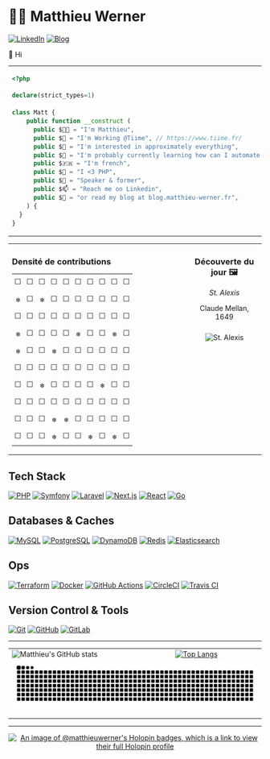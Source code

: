 # 👨‍💻 Matthieu Werner

[![LinkedIn](https://img.shields.io/badge/LinkedIn-Matthieu%20Werner-blue?style=for-the-badge&logo=linkedin)](https://www.linkedin.com/in/matthieu-werner-2427a5281/) [![Blog](https://img.shields.io/badge/Blog-Matthieu's%20Articles-brightgreen?style=for-the-badge&logo=hashnode)](https://blog.matthieu-werner.fr)


👋 Hi


<table style="border: none; border-collapse: collapse;">
  <tr>
    <td style="width: 50%; vertical-align: top;">

```php
<?php

declare(strict_types=1)

class Matt {
    public function __construct (
      public $👨‍💼 = "I'm Matthieu",
      public $🏢 = "I'm Working @Tiime", // https://www.tiime.fr/
      public $👀 = "I'm interested in approximately everything",
      public $🌱 = "I'm probably currently learning how can I automate useless stuff 🙈",
      public $🇫🇷 = "I'm french",
      public $🐘 = "I <3 PHP",
      public $📢 = "Speaker & former",
      public $📫 = "Reach me on Linkedin",
      public $📝 = "or read my blog at blog.matthieu-werner.fr",
    ) {
  }
}
```

</td>
<td style="width: 50%; text-align: right;">
<img width="100%" src="https://cdn.dribbble.com/users/906441/screenshots/4674322/scubacat_dribbbble.png" alt="Scuba Cat">
</td>
</tr>
</table>

<!-- START_TABLE -->

<table style="width: 100%; border-collapse: collapse;">
  <tr>
    <td style="width: 70%; vertical-align: top; padding-right: 10px;">
      <h3 style="margin-bottom: 10px;">Densité de contributions</h3>
      <table style='border-collapse: collapse; width: 100%; font-family: monospace;'>
<tr><td style='padding: 5px; text-align: center;'>⬜</td><td style='padding: 5px; text-align: center;'>⬜</td><td style='padding: 5px; text-align: center;'>⬜</td><td style='padding: 5px; text-align: center;'>⬜</td><td style='padding: 5px; text-align: center;'>⬜</td><td style='padding: 5px; text-align: center;'>⬜</td><td style='padding: 5px; text-align: center;'>⬜</td><td style='padding: 5px; text-align: center;'>⬜</td><td style='padding: 5px; text-align: center;'>⬜</td><td style='padding: 5px; text-align: center;'>⬜</td></tr>
<tr><td style='padding: 5px; text-align: center;'>❄️</td><td style='padding: 5px; text-align: center;'>⬜</td><td style='padding: 5px; text-align: center;'>❄️</td><td style='padding: 5px; text-align: center;'>⬜</td><td style='padding: 5px; text-align: center;'>⬜</td><td style='padding: 5px; text-align: center;'>⬜</td><td style='padding: 5px; text-align: center;'>⬜</td><td style='padding: 5px; text-align: center;'>⬜</td><td style='padding: 5px; text-align: center;'>⬜</td><td style='padding: 5px; text-align: center;'>⬜</td></tr>
<tr><td style='padding: 5px; text-align: center;'>⬜</td><td style='padding: 5px; text-align: center;'>⬜</td><td style='padding: 5px; text-align: center;'>⬜</td><td style='padding: 5px; text-align: center;'>⬜</td><td style='padding: 5px; text-align: center;'>⬜</td><td style='padding: 5px; text-align: center;'>⬜</td><td style='padding: 5px; text-align: center;'>⬜</td><td style='padding: 5px; text-align: center;'>⬜</td><td style='padding: 5px; text-align: center;'>⬜</td><td style='padding: 5px; text-align: center;'>⬜</td></tr>
<tr><td style='padding: 5px; text-align: center;'>❄️</td><td style='padding: 5px; text-align: center;'>⬜</td><td style='padding: 5px; text-align: center;'>⬜</td><td style='padding: 5px; text-align: center;'>⬜</td><td style='padding: 5px; text-align: center;'>⬜</td><td style='padding: 5px; text-align: center;'>❄️</td><td style='padding: 5px; text-align: center;'>⬜</td><td style='padding: 5px; text-align: center;'>⬜</td><td style='padding: 5px; text-align: center;'>❄️</td><td style='padding: 5px; text-align: center;'>⬜</td></tr>
<tr><td style='padding: 5px; text-align: center;'>❄️</td><td style='padding: 5px; text-align: center;'>⬜</td><td style='padding: 5px; text-align: center;'>⬜</td><td style='padding: 5px; text-align: center;'>❄️</td><td style='padding: 5px; text-align: center;'>⬜</td><td style='padding: 5px; text-align: center;'>⬜</td><td style='padding: 5px; text-align: center;'>⬜</td><td style='padding: 5px; text-align: center;'>⬜</td><td style='padding: 5px; text-align: center;'>⬜</td><td style='padding: 5px; text-align: center;'>⬜</td></tr>
<tr><td style='padding: 5px; text-align: center;'>⬜</td><td style='padding: 5px; text-align: center;'>⬜</td><td style='padding: 5px; text-align: center;'>⬜</td><td style='padding: 5px; text-align: center;'>⬜</td><td style='padding: 5px; text-align: center;'>⬜</td><td style='padding: 5px; text-align: center;'>⬜</td><td style='padding: 5px; text-align: center;'>⬜</td><td style='padding: 5px; text-align: center;'>⬜</td><td style='padding: 5px; text-align: center;'>⬜</td><td style='padding: 5px; text-align: center;'>⬜</td></tr>
<tr><td style='padding: 5px; text-align: center;'>⬜</td><td style='padding: 5px; text-align: center;'>⬜</td><td style='padding: 5px; text-align: center;'>❄️</td><td style='padding: 5px; text-align: center;'>⬜</td><td style='padding: 5px; text-align: center;'>⬜</td><td style='padding: 5px; text-align: center;'>⬜</td><td style='padding: 5px; text-align: center;'>⬜</td><td style='padding: 5px; text-align: center;'>❄️</td><td style='padding: 5px; text-align: center;'>⬜</td><td style='padding: 5px; text-align: center;'>⬜</td></tr>
<tr><td style='padding: 5px; text-align: center;'>⬜</td><td style='padding: 5px; text-align: center;'>⬜</td><td style='padding: 5px; text-align: center;'>⬜</td><td style='padding: 5px; text-align: center;'>⬜</td><td style='padding: 5px; text-align: center;'>⬜</td><td style='padding: 5px; text-align: center;'>⬜</td><td style='padding: 5px; text-align: center;'>⬜</td><td style='padding: 5px; text-align: center;'>⬜</td><td style='padding: 5px; text-align: center;'>⬜</td><td style='padding: 5px; text-align: center;'>⬜</td></tr>
<tr><td style='padding: 5px; text-align: center;'>⬜</td><td style='padding: 5px; text-align: center;'>⬜</td><td style='padding: 5px; text-align: center;'>⬜</td><td style='padding: 5px; text-align: center;'>❄️</td><td style='padding: 5px; text-align: center;'>❄️</td><td style='padding: 5px; text-align: center;'>⬜</td><td style='padding: 5px; text-align: center;'>⬜</td><td style='padding: 5px; text-align: center;'>⬜</td><td style='padding: 5px; text-align: center;'>⬜</td><td style='padding: 5px; text-align: center;'>⬜</td></tr>
<tr><td style='padding: 5px; text-align: center;'>⬜</td><td style='padding: 5px; text-align: center;'>⬜</td><td style='padding: 5px; text-align: center;'>⬜</td><td style='padding: 5px; text-align: center;'>❄️</td><td style='padding: 5px; text-align: center;'>⬜</td><td style='padding: 5px; text-align: center;'>⬜</td><td style='padding: 5px; text-align: center;'>❄️</td><td style='padding: 5px; text-align: center;'>⬜</td><td style='padding: 5px; text-align: center;'>❄️</td><td style='padding: 5px; text-align: center;'>⬜</td></tr>
</table>
    </td>
    <td style="width: 30%; vertical-align: top; text-align: center; padding-left: 10px;">
      <h3>Découverte du jour 🖼️</h3>
      <p><em>St. Alexis</em></p>
      <p>Claude Mellan, 1649</p>
      <img src="https://images.metmuseum.org/CRDImages/dp/original/DP822668.jpg" alt="St. Alexis" style="max-width: 80%; height: auto; margin-top: 10px;">
    </td>
  </tr>
</table>

<!-- END_TABLE -->

## Tech Stack

[![PHP][PHP]][PHP-url]
[![Symfony][Symfony]][Symfony-url]
[![Laravel][Laravel.com]][Laravel-url]
[![Next.js][Next.js]][Next-url]
[![React][React.js]][React-url]
[![Go][Go]][Go-url]

## Databases & Caches

[![MySQL](https://img.shields.io/badge/MySQL-4479A1?style=for-the-badge&logo=mysql&logoColor=white)](https://www.mysql.com/)
[![PostgreSQL](https://img.shields.io/badge/PostgreSQL-336791?style=for-the-badge&logo=postgresql&logoColor=white)](https://www.postgresql.org/)
[![DynamoDB](https://img.shields.io/badge/DynamoDB-4053D6?style=for-the-badge&logo=amazon-dynamodb&logoColor=white)](https://aws.amazon.com/dynamodb/)
[![Redis](https://img.shields.io/badge/Redis-DC382D?style=for-the-badge&logo=redis&logoColor=white)](https://redis.io/)
[![Elasticsearch](https://img.shields.io/badge/Elasticsearch-005571?style=for-the-badge&logo=elasticsearch&logoColor=white)](https://www.elastic.co/elasticsearch/)

## Ops

[![Terraform](https://img.shields.io/badge/Terraform-623CE4?style=for-the-badge&logo=terraform&logoColor=white)](https://www.terraform.io/)
[![Docker](https://img.shields.io/badge/Docker-2496ED?style=for-the-badge&logo=docker&logoColor=white)](https://www.docker.com/)
[![GitHub Actions](https://img.shields.io/badge/GitHub%20Actions-2088FF?style=for-the-badge&logo=github-actions&logoColor=white)](https://github.com/features/actions)
[![CircleCI](https://img.shields.io/badge/CircleCI-343434?style=for-the-badge&logo=circleci&logoColor=white)](https://circleci.com/)
[![Travis CI](https://img.shields.io/badge/Travis%20CI-3EAAAF?style=for-the-badge&logo=travis-ci&logoColor=white)](https://travis-ci.org/)

## Version Control & Tools

[![Git](https://img.shields.io/badge/Git-F05032?style=for-the-badge&logo=git&logoColor=white)](https://git-scm.com/)
[![GitHub](https://img.shields.io/badge/GitHub-181717?style=for-the-badge&logo=github&logoColor=white)](https://github.com/)
[![GitLab](https://img.shields.io/badge/GitLab-FC6D26?style=for-the-badge&logo=gitlab&logoColor=white)](https://about.gitlab.com/)

---

<table>
  <tr>
    <td>
        <img src="https://github-readme-stats.vercel.app/api?username=matthieuwerner&show_icons=true" alt="Matthieu's GitHub stats">
    </td>
    <td>
      <a href="https://github.com/anuraghazra/github-readme-stats">
        <img src="https://github-readme-stats.vercel.app/api/top-langs/?username=matthieuwerner&show_icons=true&layout=compact" alt="Top Langs">
      </a>
    </td>
  </tr>
  <tr>
    <td colspan="2">
      <picture>
		  <source media="(prefers-color-scheme: dark)" srcset="https://raw.githubusercontent.com/matthieuwerner/matthieuwerner/output/github-contribution-grid-snake-dark.svg">
		  <source media="(prefers-color-scheme: light)" srcset="https://raw.githubusercontent.com/matthieuwerner/matthieuwerner/output/github-contribution-grid-snake.svg">
		  <img alt="Github contribution grid snake animation" src="https://raw.githubusercontent.com/matthieuwerner/matthieuwerner/output/github-contribution-grid-snake.svg">
      </picture>
    </td>
  </tr>
</table>

---

<p align="center">
	<a href="https://holopin.io/@matthieuwerner">
      <img src="https://holopin.me/matthieuwerner" alt="An image of @matthieuwerner's Holopin badges, which is a link to view their full Holopin profile">
    </a>
</p>

<!-- MARKDOWN LINKS & IMAGES -->
<!-- https://www.markdownguide.org/basic-syntax/#reference-style-links -->
[contributors-shield]: https://img.shields.io/github/contributors/othneildrew/Best-README-Template.svg?style=for-the-badge
[contributors-url]: https://github.com/othneildrew/Best-README-Template/graphs/contributors
[forks-shield]: https://img.shields.io/github/forks/othneildrew/Best-README-Template.svg?style=for-the-badge
[forks-url]: https://github.com/othneildrew/Best-README-Template/network/members
[stars-shield]: https://img.shields.io/github/stars/othneildrew/Best-README-Template.svg?style=for-the-badge
[stars-url]: https://github.com/othneildrew/Best-README-Template/stargazers
[issues-shield]: https://img.shields.io/github/issues/othneildrew/Best-README-Template.svg?style=for-the-badge
[issues-url]: https://github.com/othneildrew/Best-README-Template/issues
[license-shield]: https://img.shields.io/github/license/othneildrew/Best-README-Template.svg?style=for-the-badge
[license-url]: https://github.com/othneildrew/Best-README-Template/blob/master/LICENSE.txt
[linkedin-shield]: https://img.shields.io/badge/-LinkedIn-black.svg?style=for-the-badge&logo=linkedin&colorB=555
[linkedin-url]: https://linkedin.com/in/othneildrew
[product-screenshot]: images/screenshot.png

[Next.js]: https://img.shields.io/badge/next.js-000000?style=for-the-badge&logo=nextdotjs&logoColor=white
[Next-url]: https://nextjs.org/
[React.js]: https://img.shields.io/badge/React-20232A?style=for-the-badge&logo=react&logoColor=61DAFB
[React-url]: https://reactjs.org/
[Laravel.com]: https://img.shields.io/badge/Laravel-FF2D20?style=for-the-badge&logo=laravel&logoColor=white
[Laravel-url]: https://laravel.com
[Symfony]: https://img.shields.io/badge/Symfony-000?logo=symfony&logoColor=fff&style=for-the-badge
[Symfony-url]: https://symfony.com
[Go]: https://img.shields.io/badge/Go-00ADD8?logo=go&logoColor=fff&style=for-the-badge
[Go-url]: https://go.dev/
[PHP]: https://img.shields.io/badge/PHP-777BB4?logo=php&logoColor=fff&style=for-the-badge
[PHP-url]: https://php.net


